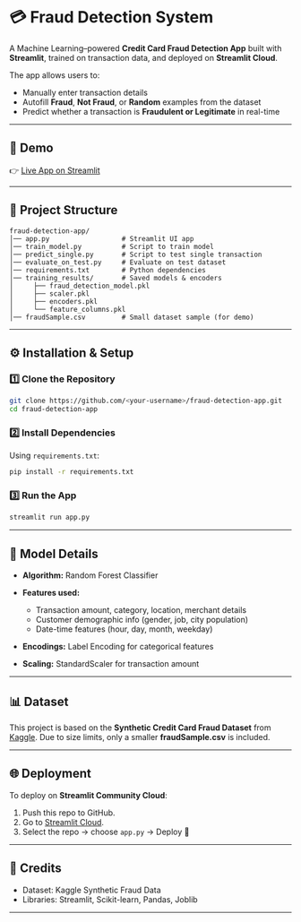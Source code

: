 # 💳 Fraud Detection System

A Machine Learning–powered **Credit Card Fraud Detection App** built with **Streamlit**, trained on transaction data, and deployed on **Streamlit Cloud**.

The app allows users to:

* Manually enter transaction details
* Autofill **Fraud**, **Not Fraud**, or **Random** examples from the dataset
* Predict whether a transaction is **Fraudulent or Legitimate** in real-time

---

## 🚀 Demo

👉 [Live App on Streamlit](https://creditcardfd.streamlit.app/)

---

## 📂 Project Structure

```
fraud-detection-app/
│── app.py                  # Streamlit UI app
│── train_model.py          # Script to train model
│── predict_single.py       # Script to test single transaction
│── evaluate_on_test.py     # Evaluate on test dataset
│── requirements.txt        # Python dependencies
│── training_results/       # Saved models & encoders
│     ├── fraud_detection_model.pkl
│     ├── scaler.pkl
│     ├── encoders.pkl
│     └── feature_columns.pkl
│── fraudSample.csv         # Small dataset sample (for demo)
```

---

## ⚙️ Installation & Setup

### 1️⃣ Clone the Repository

```bash
git clone https://github.com/<your-username>/fraud-detection-app.git
cd fraud-detection-app
```

### 2️⃣ Install Dependencies

Using `requirements.txt`:

```bash
pip install -r requirements.txt
```


### 3️⃣ Run the App

```bash
streamlit run app.py
```

---

## 🧠 Model Details

* **Algorithm:** Random Forest Classifier
* **Features used:**

  * Transaction amount, category, location, merchant details
  * Customer demographic info (gender, job, city population)
  * Date-time features (hour, day, month, weekday)
* **Encodings:** Label Encoding for categorical features
* **Scaling:** StandardScaler for transaction amount

---

## 📊 Dataset

This project is based on the **Synthetic Credit Card Fraud Dataset** from [Kaggle](https://www.kaggle.com/datasets).
Due to size limits, only a smaller **fraudSample.csv** is included.

---

## 🌐 Deployment

To deploy on **Streamlit Community Cloud**:

1. Push this repo to GitHub.
2. Go to [Streamlit Cloud](https://share.streamlit.io).
3. Select the repo → choose `app.py` → Deploy 🚀

---

## 🙌 Credits

* Dataset: Kaggle Synthetic Fraud Data
* Libraries: Streamlit, Scikit-learn, Pandas, Joblib

---
